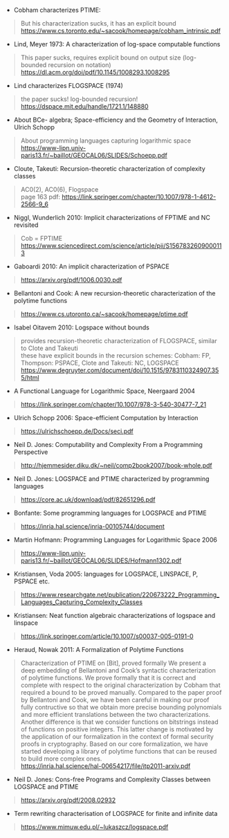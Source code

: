 - Cobham characterizes PTIME:
> But his characterization sucks, it has an explicit bound  
> https://www.cs.toronto.edu/~sacook/homepage/cobham_intrinsic.pdf

- Lind, Meyer 1973: A characterization of log-space computable functions
> This paper sucks, requires explicit bound on output size (log-bounded recursion on notation)  
> https://dl.acm.org/doi/pdf/10.1145/1008293.1008295

- Lind characterizes FLOGSPACE (1974)
> the paper sucks! log-bounded recursion!  
> https://dspace.mit.edu/handle/1721.1/148880

- About BCe- algebra; Space-efficiency and the Geometry of Interaction, Ulrich Schopp
> About programming languages capturing logarithmic space
> https://www-lipn.univ-paris13.fr/~baillot/GEOCAL06/SLIDES/Schoepp.pdf

- Cloute, Takeuti: Recursion-theoretic characterization of complexity classes
> AC0(2), AC0(6), Flogspace  
> page 163 pdf: https://link.springer.com/chapter/10.1007/978-1-4612-2566-9_6

- Niggl, Wunderlich 2010: Implicit characterizations of FPTIME and NC revisited
> Cob = FPTIME
> https://www.sciencedirect.com/science/article/pii/S1567832609000113

- Gaboardi 2010: An implicit characterization of PSPACE
> https://arxiv.org/pdf/1006.0030.pdf

- Bellantoni and Cook: A new recursion-theoretic characterization of the polytime functions
> https://www.cs.utoronto.ca/~sacook/homepage/ptime.pdf

- Isabel Oitavem 2010: Logspace without bounds
> provides recursion-theoretic characterization of FLOGSPACE, similar to Clote and Takeuti  
> these have explicit bounds in the recursion schemes: Cobham: FP, Thompson: PSPACE, Clote and Takeuti: NC, LOGSPACE  
> https://www.degruyter.com/document/doi/10.1515/9783110324907.355/html

- A Functional Language for Logarithmic Space, Neergaard 2004
> https://link.springer.com/chapter/10.1007/978-3-540-30477-7_21

- Ulrich Schopp 2006: Space-efficient Computation by Interaction
> https://ulrichschoepp.de/Docs/seci.pdf

- Neil D. Jones: Computability and Complexity From a Programming Perspective
> http://hjemmesider.diku.dk/~neil/comp2book2007/book-whole.pdf

- Neil D. Jones: LOGSPACE and PTIME characterized by programming languages
> https://core.ac.uk/download/pdf/82651296.pdf

- Bonfante: Some programming languages for LOGSPACE and PTIME
> https://inria.hal.science/inria-00105744/document

- Martin Hofmann: Programming Languages for Logarithmic Space 2006
> https://www-lipn.univ-paris13.fr/~baillot/GEOCAL06/SLIDES/Hofmann1302.pdf

- Kristiansen, Voda 2005: languages for LOGSPACE, LINSPACE, P, PSPACE etc.
> https://www.researchgate.net/publication/220673222_Programming_Languages_Capturing_Complexity_Classes

- Kristiansen: Neat function algebraic characterizations of logspace and linspace
> https://link.springer.com/article/10.1007/s00037-005-0191-0

- Heraud, Nowak 2011: A Formalization of Polytime Functions
> Characterization of PTIME on [Bit], proved formally
> We present a deep embedding of Bellantoni and Cook’s syntactic characterization of polytime functions. We prove formally that it is correct and complete with respect to the original characterization by Cobham that required a bound to be proved manually. Compared to the paper proof
by Bellantoni and Cook, we have been careful in making our proof fully contructive so that we obtain more precise bounding polynomials and more efficient translations between the two characterizations. Another difference is that we consider functions on bitstrings instead of functions on positive integers. This latter change is motivated by the application of our formalization in the context of formal security proofs in cryptography. Based on our core formalization, we have started developing a library of polytime functions that can be reused to build more complex ones.  
> https://inria.hal.science/hal-00654217/file/itp2011-arxiv.pdf

- Neil D. Jones: Cons-free Programs and Complexity Classes between LOGSPACE and PTIME
> https://arxiv.org/pdf/2008.02932

- Term rewriting characterisation of LOGSPACE for finite and infinite data
> https://www.mimuw.edu.pl/~lukaszcz/logspace.pdf

